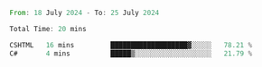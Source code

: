 <!--START_SECTION:waka-->

```rust
From: 18 July 2024 - To: 25 July 2024

Total Time: 20 mins

CSHTML   16 mins         ███████████████████▓░░░░░   78.21 %
C#       4 mins          █████▒░░░░░░░░░░░░░░░░░░░   21.79 %
```

<!--END_SECTION:waka-->
